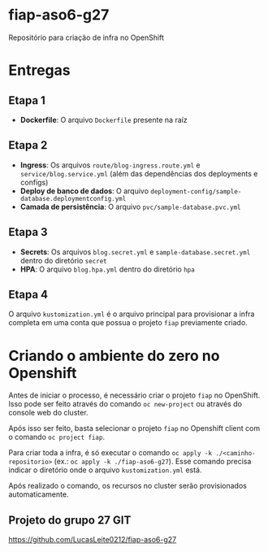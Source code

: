 # fiap-aso6-g27

Repositório para criação de infra no OpenShift

# Entregas

## Etapa 1

- **Dockerfile**: O arquivo `Dockerfile` presente na raíz

## Etapa 2

- **Ingress**: Os arquivos `route/blog-ingress.route.yml` e `service/blog.service.yml` (além das dependências dos deployments e configs)
- **Deploy de banco de dados**: O arquivo `deployment-config/sample-database.deploymentconfig.yml`
- **Camada de persistência**: O arquivo `pvc/sample-database.pvc.yml`

## Etapa 3

- **Secrets**: Os arquivos `blog.secret.yml` e `sample-database.secret.yml` dentro do diretório `secret`
- **HPA**: O arquivo `blog.hpa.yml` dentro do diretório `hpa`

## Etapa 4

O arquivo `kustomization.yml` é o arquivo principal para provisionar a infra completa em uma conta que possua o projeto `fiap` previamente criado.

# Criando o ambiente do zero no Openshift

Antes de iniciar o processo, é necessário criar o projeto `fiap` no OpenShift. Isso pode ser feito através do comando `oc new-project` ou através do console web do cluster.

Após isso ser feito, basta selecionar o projeto `fiap` no Openshift client com o comando `oc project fiap`.

Para criar toda a infra, é só executar o comando `oc apply -k ./<caminho-repositorio>` (ex.: `oc apply -k ./fiap-aso6-g27`).
Esse comando precisa indicar o diretório onde o arquivo `kustomization.yml` está. 

Após realizado o comando, os recursos no cluster serão provisionados automaticamente. 

## Projeto do grupo 27 GIT

https://github.com/LucasLeite0212/fiap-aso6-g27
